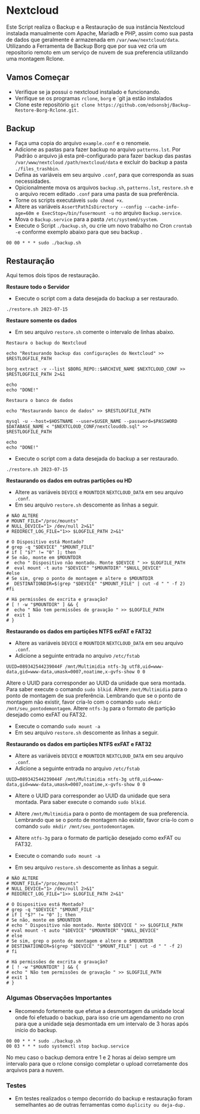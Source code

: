 # **Nextcloud**

Este Script realiza o Backup e a Restauração de sua instância Nextcloud instalada manualmente com Apache, Mariadb e PHP, assim como sua pasta de dados que geralmente é armazenada em `/var/www/nextcloud/data`. Utilizando a Ferramenta de Backup Borg que por sua vez cria um repositorio remoto em um serviço de nuvem de sua preferencia utilizando uma montagem Rclone.

## **Vamos Começar**

 - Verifique se ja possui o nextcloud instalado e funcionando.
 - Verifique se os programas `rclone`, `borg` e `git ja estão instalados 
 - Clone este repositório `git clone https://github.com/edsonsbj/Backup-Restore-Borg-Rclone.git.` 

## **Backup**

  - Faça uma copia do arquivo `example.conf` e o renomeie.
  - Adicione as pastas para fazer backup no arquivo `patterns.lst`. Por Padrão o arquivo já esta pré-configurado para fazer backup das pastas `/var/www/nextcloud` `/path/nextcloud/data` e excluir do backup a pasta `./files_trashbin`.
  - Defina as variáveis em seu arquivo `.conf`, para que corresponda as suas necessidades.
  - Opicionalmente mova os arquivos `backup.sh`, `patterns.lst`, `restore.sh` e o arquivo recem editado `.conf` para uma pasta de sua preferência.
  - Torne os scripts executáveis `sudo chmod +x`.
  - Altere as variáveis `AssertPathIsDirectory --config --cache-info-age=60m e ExecStop=/bin/fusermount -u` no arquivo `Backup.service`.
  - Mova o `Backup.service` para a pasta `/etc/systemd/system`.
  - Execute o Script `./backup.sh`, ou crie um novo trabalho no Cron `crontab -e` conforme exemplo abaixo para que seu backup .

 ````
 00 00 * * * sudo ./backup.sh
 ````

## **Restauração**

Aqui temos dois tipos de restauração.

**Restaure todo o Servidor**

  - Execute o script com a data desejada do backup a ser restaurado.

   ```
   ./restore.sh 2023-07-15
   ```

**Restaure somente os dados**

  - Em seu arquivo `restore.sh` comente o intervalo de linhas abaixo. 

 ```
 Restaura o backup do Nextcloud 
 
 echo "Restaurando backup das configurações do Nextcloud" >> $RESTLOGFILE_PATH

 borg extract -v --list $BORG_REPO::$ARCHIVE_NAME $NEXTCLOUD_CONF >> $RESTLOGFILE_PATH 2>&1

 echo
 echo "DONE!"

 Restaura o banco de dados 

 echo "Restaurando banco de dados" >> $RESTLOGFILE_PATH

 mysql -u --host=$HOSTNAME --user=$USER_NAME --password=$PASSWORD $DATABASE_NAME < "$NEXTCLOUD_CONF/nextclouddb.sql" >> $RESTLOGFILE_PATH

 echo
 echo "DONE!"
 ```

  - Execute o script com a data desejada do backup a ser restaurado.

   ```
   ./restore.sh 2023-07-15
   ```

**Restaurando os dados em outras partições ou HD**

  - Altere as variáveis `DEVICE` e `MOUNTDIR` `NEXTCLOUD_DATA` em seu arquivo `.conf`.
  - Em seu arquivo `restore.sh` descomente as linhas a seguir. 
 ```
 # NÃO ALTERE
 # MOUNT_FILE="/proc/mounts"
 # NULL_DEVICE="1> /dev/null 2>&1"
 # REDIRECT_LOG_FILE="1>> $LOGFILE_PATH 2>&1" 

 # O Dispositivo está Montado?
 # grep -q "$DEVICE" "$MOUNT_FILE"
 # if [ "$?" != "0" ]; then
 # Se não, monte em $MOUNTDIR
 #  echo " Dispositivo não montado. Monte $DEVICE " >> $LOGFILE_PATH
 #  eval mount -t auto "$DEVICE" "$MOUNTDIR" "$NULL_DEVICE"
 #else
 # Se sim, grep o ponto de montagem e altere o $MOUNTDIR
 #  DESTINATIONDIR=$(grep "$DEVICE" "$MOUNT_FILE" | cut -d " " -f 2)
 #fi

 # Há permissões de excrita e gravação?
 # [ ! -w "$MOUNTDIR" ] && {
 #  echo " Não tem permissões de gravação " >> $LOGFILE_PATH
 #  exit 1
 # }
 ```

**Restaurando os dados em partições NTFS exFAT e FAT32**

  - Altere as variáveis `DEVICE` e `MOUNTDIR` `NEXTCLOUD_DATA` em seu arquivo `.conf`.
  - Adicione a seguinte entrada no arquivo `/etc/fstab`

 ```
 UUID=089342544239044F /mnt/Multimidia ntfs-3g utf8,uid=www-data,gid=www-data,umask=0007,noatime,x-gvfs-show 0 0
 ```
 Altere o UUID para corresponder ao UUID da unidade que sera montada. Para saber execute o comando `sudo blkid`.
 Altere `/mnt/Multimidia` para o ponto de montagem de sua preferência. Lembrando que se o ponto de montagem não existir, favor cria-lo com o comando `sudo mkdir /mnt/seu_pontodemontagem`.
 Altere `ntfs-3g` para o formato de partição desejado como exFAT ou FAT32.

  - Execute o comando `sudo mount -a`
  - Em seu arquivo `restore.sh` descomente as linhas a seguir.
 
**Restaurando os dados em partições NTFS exFAT e FAT32**

  - Altere as variáveis `DEVICE` e `MOUNTDIR` `NEXTCLOUD_DATA` em seu arquivo `.conf`.
  - Adicione a seguinte entrada no arquivo `/etc/fstab`

 ```
 UUID=089342544239044F /mnt/Multimidia ntfs-3g utf8,uid=www-data,gid=www-data,umask=0007,noatime,x-gvfs-show 0 0
 ```
  - Altere o UUID para corresponder ao UUID da unidade que sera montada. Para saber execute o comando `sudo blkid`.
  - Altere `/mnt/Multimidia` para o ponto de montagem de sua preferencia. Lembrando que se o ponto de montagem não existir, favor cria-lo com o comando `sudo mkdir /mnt/seu_pontodemontagem`.
  - Altere `ntfs-3g` para o formato de partição desejado como exFAT ou FAT32.

  - Execute o comando `sudo mount -a`
  - Em seu arquivo `restore.sh` descomente as linhas a seguir.
 
 ```
 # NÃO ALTERE
 # MOUNT_FILE="/proc/mounts"
 # NULL_DEVICE="1> /dev/null 2>&1"
 # REDIRECT_LOG_FILE="1>> $LOGFILE_PATH 2>&1" 

 # O Dispositivo está Montado?
 # grep -q "$DEVICE" "$MOUNT_FILE"
 # if [ "$?" != "0" ]; then
 # Se não, monte em $MOUNTDIR
 # echo " Dispositivo não montado. Monte $DEVICE " >> $LOGFILE_PATH
 # eval mount -t auto "$DEVICE" "$MOUNTDIR" "$NULL_DEVICE"
 # else
 # Se sim, grep o ponto de montagem e altere o $MOUNTDIR
 # DESTINATIONDIR=$(grep "$DEVICE" "$MOUNT_FILE" | cut -d " " -f 2)
 # fi

 # Há permissões de excrita e gravação?
 # [ ! -w "$MOUNTDIR" ] && {
 # echo " Não tem permissões de gravação " >> $LOGFILE_PATH
 # exit 1
 # }
 ```
 
 ### Algumas Observações Importantes 

  - Recomendo fortemente que efetue a desmontagem da unidade local onde foi efetuado o backup, para isso crie um agendamento no cron para que a unidade seja desmontada em um intervalo de 3 horas após início do backup.  
  ````
  00 00 * * * sudo ./backup.sh
  00 03 * * * sudo systemctl stop backup.service
  ````
No meu caso o backup demora entre 1 e 2 horas aí deixo sempre um intervalo para que o rclone consigo completar o upload corretamente dos arquivos para a nuvem. 

### Testes

  - Em testes realizados o tempo decorrido do backup e restauração foram semelhantes ao de outras ferramentas como `duplicity ou deja-dup.`
